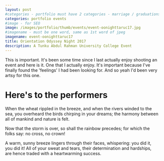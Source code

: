 ```yaml
---
layout: post
#categories - portfolio must have 2 categories - marriage / graduations / events
categories: portfolio events
#image - for SEO
image: /images/portfolio/thumb/events/event-oonighttaruc17.jpg
#imagename - must be one word, same as 1st word of jpeg
imagename: event-oonighttaruc17
title: Orientation Odyssey Night 2017
description: A Tunku Abdul Rahman University College Event
---
```

This is important. It's been some time since I last actually enjoy shooting an event and here is it. One that I actually enjoy. It's important because I've finally found the 'feelings' I had been looking for. And so yeah I'd been very artsy for this one.  

Here's to the performers
=============
When the wheat rippled in the breeze, and when the rivers winded to the sea, you overheard the birds chirping in your dreams; the harmony between all of mankind and nature is felt.

Now that the storm is over, so shall the rainbow precedes; for which the folks say: no cross, no crown!

A warm, sunny breeze lingers through their faces, whispering: you did it, you did it! All of your sweat and tears, their determination and hardships, are hence traded with a heartwarming success.
